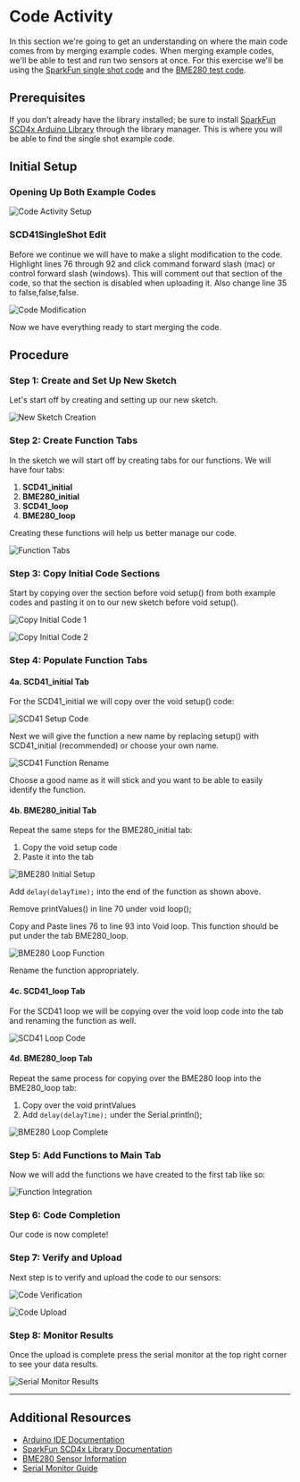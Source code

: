 # Code Activity

In this section we're going to get an understanding on where the main code comes from by merging example codes. When merging example codes, we'll be able to test and run two sensors at once. For this exercise we'll be using the [SparkFun single shot code](https://github.com/sparkfun/SparkFun_SCD4x_Arduino_Library/tree/main/examples) and the [BME280 test code](https://github.com/adafruit/Adafruit_BME280_Library/tree/master/examples).

## Prerequisites

If you don't already have the library installed; be sure to install [SparkFun SCD4x Arduino Library](https://github.com/sparkfun/SparkFun_SCD4x_Arduino_Library) through the library manager. This is where you will be able to find the single shot example code.

## Initial Setup

### Opening Up Both Example Codes
![Code Activity Setup](../images/Code_Activity1.JPG)

### SCD41SingleShot Edit

Before we continue we will have to make a slight modification to the code. Highlight lines 76 through 92 and click command forward slash (mac) or control forward slash (windows). This will comment out that section of the code, so that the section is disabled when uploading it. Also change line 35 to false,false,false.

![Code Modification](../images/Code_Activity2.JPG)

Now we have everything ready to start merging the code.

## Procedure

### Step 1: Create and Set Up New Sketch

Let's start off by creating and setting up our new sketch.

![New Sketch Creation](../images/Code_Activity3.JPG)

### Step 2: Create Function Tabs

In the sketch we will start off by creating tabs for our functions. We will have four tabs:
1. **SCD41_initial**
2. **BME280_initial** 
3. **SCD41_loop**
4. **BME280_loop**

Creating these functions will help us better manage our code.

![Function Tabs](../images/Code_Activity4.JPG)

### Step 3: Copy Initial Code Sections

Start by copying over the section before void setup() from both example codes and pasting it on to our new sketch before void setup().

![Copy Initial Code 1](../images/Code_Activity15.JPG)

![Copy Initial Code 2](../images/Code_Activity16.JPG)

### Step 4: Populate Function Tabs

#### 4a. SCD41_initial Tab

For the SCD41_initial we will copy over the void setup() code:

![SCD41 Setup Code](../images/Code_Activity5.JPG)

Next we will give the function a new name by replacing setup() with SCD41_initial (recommended) or choose your own name.

![SCD41 Function Rename](../images/Code_Activity6.JPG)

Choose a good name as it will stick and you want to be able to easily identify the function.

#### 4b. BME280_initial Tab

Repeat the same steps for the BME280_initial tab:
1. Copy the void setup code
2. Paste it into the tab

![BME280 Initial Setup](../images/Code_Activity7.JPG)

Add `delay(delayTime);` into the end of the function as shown above.

Remove printValues() in line 70 under void loop();

Copy and Paste lines 76 to line 93 into Void loop. This function should be put under the tab BME280_loop.

![BME280 Loop Function](../images/Code_Activity8.JPG)

Rename the function appropriately.

#### 4c. SCD41_loop Tab

For the SCD41 loop we will be copying over the void loop code into the tab and renaming the function as well.

![SCD41 Loop Code](../images/Code_Activity9.JPG)

#### 4d. BME280_loop Tab

Repeat the same process for copying over the BME280 loop into the BME280_loop tab:
1. Copy over the void printValues
2. Add `delay(delayTime);` under the Serial.println();

![BME280 Loop Complete](../images/Code_Activity10.JPG)

### Step 5: Add Functions to Main Tab

Now we will add the functions we have created to the first tab like so:

![Function Integration](../images/Code_Activity11.JPG)

### Step 6: Code Completion

Our code is now complete!

### Step 7: Verify and Upload

Next step is to verify and upload the code to our sensors:

![Code Verification](../images/Code_Activity12.JPG)

![Code Upload](../images/Code_Activity13.JPG)

### Step 8: Monitor Results

Once the upload is complete press the serial monitor at the top right corner to see your data results.

![Serial Monitor Results](../images/Code_Activity14.JPG)

---

## Additional Resources

- [Arduino IDE Documentation](https://docs.arduino.cc/software/ide-v2/)
- [SparkFun SCD4x Library Documentation](https://github.com/sparkfun/SparkFun_SCD4x_Arduino_Library)
- [BME280 Sensor Information](https://www.bosch-sensortec.com/products/environmental-sensors/humidity-sensors-bme280/)
- [Serial Monitor Guide](https://docs.arduino.cc/software/ide-v2/tutorials/ide-v2-serial-monitor/)